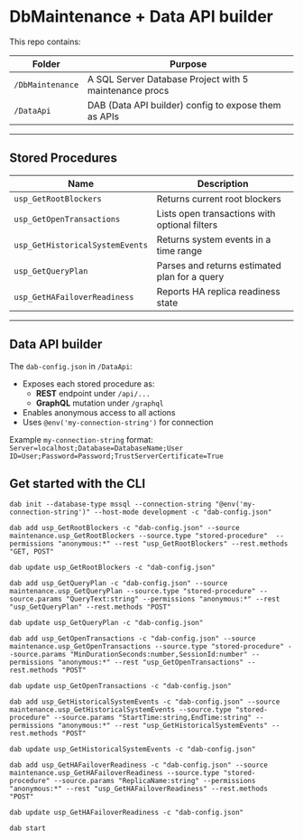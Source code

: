 # DbMaintenance + Data API builder

This repo contains:

| Folder         | Purpose                                                  |
|----------------|----------------------------------------------------------|
| `/DbMaintenance` | A SQL Server Database Project with 5 maintenance procs |
| `/DataApi`       | DAB (Data API builder) config to expose them as APIs   |

---

## Stored Procedures

| Name                           | Description                                      |
|--------------------------------|--------------------------------------------------|
| `usp_GetRootBlockers`          | Returns current root blockers                   |
| `usp_GetOpenTransactions`      | Lists open transactions with optional filters   |
| `usp_GetHistoricalSystemEvents`| Returns system events in a time range           |
| `usp_GetQueryPlan`             | Parses and returns estimated plan for a query   |
| `usp_GetHAFailoverReadiness`   | Reports HA replica readiness state              |

---

## Data API builder

The `dab-config.json` in `/DataApi`:

- Exposes each stored procedure as:
  - **REST** endpoint under `/api/...`
  - **GraphQL** mutation under `/graphql`
- Enables anonymous access to all actions
- Uses `@env('my-connection-string')` for connection

Example `my-connection-string` format:
`Server=localhost;Database=DatabaseName;User ID=User;Password=Password;TrustServerCertificate=True`

## Get started with the CLI

```text
dab init --database-type mssql --connection-string "@env('my-connection-string')" --host-mode development -c "dab-config.json"

dab add usp_GetRootBlockers -c "dab-config.json" --source maintenance.usp_GetRootBlockers --source.type "stored-procedure"  --permissions "anonymous:*" --rest "usp_GetRootBlockers" --rest.methods "GET, POST"

dab update usp_GetRootBlockers -c "dab-config.json"

dab add usp_GetQueryPlan -c "dab-config.json" --source maintenance.usp_GetQueryPlan --source.type "stored-procedure" --source.params "QueryText:string" --permissions "anonymous:*" --rest "usp_GetQueryPlan" --rest.methods "POST"

dab update usp_GetQueryPlan -c "dab-config.json" 

dab add usp_GetOpenTransactions -c "dab-config.json" --source maintenance.usp_GetOpenTransactions --source.type "stored-procedure" --source.params "MinDurationSeconds:number,SessionId:number" --permissions "anonymous:*" --rest "usp_GetOpenTransactions" --rest.methods "POST"

dab update usp_GetOpenTransactions -c "dab-config.json" 

dab add usp_GetHistoricalSystemEvents -c "dab-config.json" --source maintenance.usp_GetHistoricalSystemEvents --source.type "stored-procedure" --source.params "StartTime:string,EndTime:string" --permissions "anonymous:*" --rest "usp_GetHistoricalSystemEvents" --rest.methods "POST"

dab update usp_GetHistoricalSystemEvents -c "dab-config.json"

dab add usp_GetHAFailoverReadiness -c "dab-config.json" --source maintenance.usp_GetHAFailoverReadiness --source.type "stored-procedure" --source.params "ReplicaName:string" --permissions "anonymous:*" --rest "usp_GetHAFailoverReadiness" --rest.methods "POST"

dab update usp_GetHAFailoverReadiness -c "dab-config.json" 

dab start
```